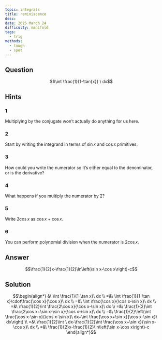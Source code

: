 ```yaml
---
topic: integrals
title: reminiscence
desc: 
date: 2025 March 24
difficulty: manifold
tags:
  - trig
methods:
  - tough
  - spot
---
```



## Question
```math
\int
  \frac{1}{1-\tan{x}}
\ dx
```


## Hints

### 1
Multiplying by the conjugate won’t actually do anything for us here.

### 2
Start by writing the integrand in terms of $\sin{x}$ and $\cos{x}$ primitives.

### 3
How could you write the numerator so it’s either equal to the denominator, or is the derivative?

### 4
What happens if you multiply the numerator by $2$?

### 5
Write $2\cos{x}$ as $\cos{x} + \cos{x}$.

### 6
You can perform polynomial division when the numerator is $2\cos{x}$.


## Answer
```math
\frac{1}{2}x-\frac{1}{2}\ln\left(\sin x-\cos x\right)-c
```


## Solution

```math
\begin{align*}
  &\ \int \frac{1}{1-\tan x}\ dx
  \\ =&\ \int \frac{1}{1-\tan x}\cdot\frac{\cos x}{\cos x}\ dx
  \\ =&\ \int \frac{\cos x}{\cos x-\sin x}\ dx
  \\ =&\ \frac{1}{2}\int \frac{2\cos x}{\cos x-\sin x}\ dx
  \\ =&\ \frac{1}{2}\int \frac{2\cos x+\sin x-\sin x}{\cos x-\sin x}\ dx
  \\ =&\ \frac{1}{2}\left(\int \frac{\cos x-\sin x}{\cos x-\sin x}\ dx+\int \frac{\cos x+\sin x}{\cos x-\sin x}\ dx\right)
  \\ =&\ \frac{1}{2}\int \ dx-\frac{1}{2}\int \frac{\cos x+\sin x}{\sin x-\cos x}\ dx
  \\ =&\ \frac{1}{2}x-\frac{1}{2}\ln\left(\sin x-\cos x\right)-c
\end{align*}
```
